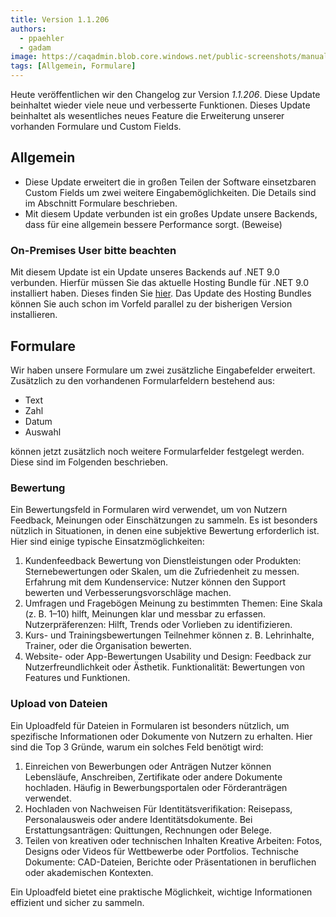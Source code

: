 ```yaml
---
title: Version 1.1.206
authors:
  - ppaehler
  - gadam
image: https://caqadmin.blob.core.windows.net/public-screenshots/manual-screenshots/ratingForm-santa.png
tags: [Allgemein, Formulare]
---
```


Heute veröffentlichen wir den Changelog zur Version _1.1.206_. Diese Update beinhaltet wieder viele neue und verbesserte Funktionen.
Dieses Update beinhaltet als wesentliches neues Feature die Erweiterung unserer vorhanden Formulare und Custom Fields.

<!--truncate-->

## Allgemein

- Diese Update erweitert die in großen Teilen der Software einsetzbaren Custom Fields um zwei weitere Eingabemöglichkeiten. Die Details sind im Abschnitt Formulare beschrieben.
- Mit diesem Update verbunden ist ein großes Update unsere Backends, dass für eine allgemein bessere Performance sorgt. (Beweise)

### On-Premises User bitte beachten

Mit diesem Update ist ein Update unseres Backends auf .NET 9.0 verbunden. Hierfür müssen Sie das aktuelle Hosting Bundle für .NET 9.0 installiert haben.
Dieses finden Sie [hier](https://dotnet.microsoft.com/en-us/download/dotnet/9.0). Das Update des Hosting Bundles können Sie auch schon im Vorfeld parallel zu der bisherigen Version installieren.

## Formulare

Wir haben unsere Formulare um zwei zusätzliche Eingabefelder erweitert. Zusätzlich zu den vorhandenen Formularfeldern bestehend aus:

- Text
- Zahl
- Datum
- Auswahl

können jetzt zusätzlich noch weitere Formularfelder festgelegt werden. Diese sind im Folgenden beschrieben.

### Bewertung

Ein Bewertungsfeld in Formularen wird verwendet, um von Nutzern Feedback, Meinungen oder Einschätzungen zu sammeln. Es ist besonders nützlich in Situationen, in denen eine subjektive Bewertung erforderlich ist. Hier sind einige typische Einsatzmöglichkeiten:

1. Kundenfeedback
   Bewertung von Dienstleistungen oder Produkten: Sternebewertungen oder Skalen, um die Zufriedenheit zu messen.
   Erfahrung mit dem Kundenservice: Nutzer können den Support bewerten und Verbesserungsvorschläge machen.
2. Umfragen und Fragebögen
   Meinung zu bestimmten Themen: Eine Skala (z. B. 1–10) hilft, Meinungen klar und messbar zu erfassen.
   Nutzerpräferenzen: Hilft, Trends oder Vorlieben zu identifizieren.
3. Kurs- und Trainingsbewertungen
   Teilnehmer können z. B. Lehrinhalte, Trainer, oder die Organisation bewerten.
4. Website- oder App-Bewertungen
   Usability und Design: Feedback zur Nutzerfreundlichkeit oder Ästhetik.
   Funktionalität: Bewertungen von Features und Funktionen.

### Upload von Dateien

Ein Uploadfeld für Dateien in Formularen ist besonders nützlich, um spezifische Informationen oder Dokumente von Nutzern zu erhalten. Hier sind die Top 3 Gründe, warum ein solches Feld benötigt wird:

1. Einreichen von Bewerbungen oder Anträgen
   Nutzer können Lebensläufe, Anschreiben, Zertifikate oder andere Dokumente hochladen.
   Häufig in Bewerbungsportalen oder Förderanträgen verwendet.
2. Hochladen von Nachweisen
   Für Identitätsverifikation: Reisepass, Personalausweis oder andere Identitätsdokumente.
   Bei Erstattungsanträgen: Quittungen, Rechnungen oder Belege.
3. Teilen von kreativen oder technischen Inhalten
   Kreative Arbeiten: Fotos, Designs oder Videos für Wettbewerbe oder Portfolios.
   Technische Dokumente: CAD-Dateien, Berichte oder Präsentationen in beruflichen oder akademischen Kontexten.

Ein Uploadfeld bietet eine praktische Möglichkeit, wichtige Informationen effizient und sicher zu sammeln.

